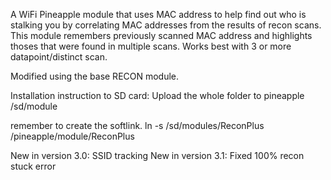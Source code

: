 A WiFi Pineapple module that uses MAC address to help find out who is stalking you by correlating MAC addresses from the results of recon scans.
This module remembers previously scanned MAC address and highlights thoses that were found in multiple scans. Works best with 3 or more datapoint/distinct scan. 

Modified using the base RECON module. 



Installation instruction to SD card: 
Upload the whole folder to pineapple /sd/module

remember to create the softlink. 
ln -s /sd/modules/ReconPlus /pineapple/module/ReconPlus


New in version 3.0:
SSID tracking
New in version 3.1:
Fixed 100% recon stuck error

